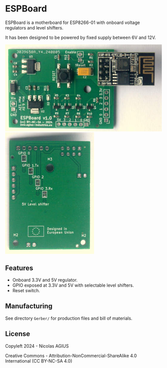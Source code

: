 # ESPBoard

ESPBoard is a motherboard for ESP8266-01 with onboard voltage regulators and level shifters. 

It has been designed to be powered by fixed supply between 6V and 12V.

![Front](Photos/ESPBoard-front.JPG) ![Back](Photos/ESPBoard-back.JPG)

## Features

- Onboard 3.3V and 5V regulator.
- GPIO exposed at 3.3V and 5V with selectable level shifters.
- Reset switch.

## Manufacturing

See directory `Gerber/` for production files and bill of materials.

##  License

Copyleft 2024 - Nicolas AGIUS

Creative Commons - Attribution-NonCommercial-ShareAlike 4.0 International (CC BY-NC-SA 4.0)

